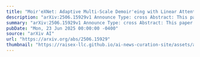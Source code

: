 ```yaml
---
title: "Moir'eXNet: Adaptive Multi-Scale Demoir'eing with Linear Attention Test-Time Training and Truncated Flow Matching Prior"
description: "arXiv:2506.15929v1 Announce Type: cross Abstract: This paper introduces a novel framework for image and video demoir'eing by integrating Maximum A Posteriori (MAP) estimation with advanced deep learning techniques. Demoir'eing addresses inherently nonlinear degradation processes, which pose significant challenges for existing methods. Traditional supervised learning approaches either fail to remove moir'e patterns completely or produce overly smooth results. This stems from constrained model capacity and scarce training data, which inadequately represent the clean image distribution and hinder accurate reconstruction of ground-truth images. While generative models excel in image restoration for linear degradations, they struggle with nonlinear cases such as demoir'eing and often introduce artifacts. To address these limitations, we propose a hybrid MAP-based framework that integrates two complementary components. The first is a supervised learning model enhanced with efficient linear attention Test-Time Training (TTT) modules, which directly learn nonlinear mappings for RAW-to-sRGB demoir'eing. The second is a Truncated Flow Matching Prior (TFMP) that further refines the outputs by aligning them with the clean image distribution, effectively restoring high-frequency details and suppressing artifacts. These two components combine the computational efficiency of linear attention with the refinement abilities of generative models, resulting in improved restoration performance."
summary: "arXiv:2506.15929v1 Announce Type: cross Abstract: This paper introduces a novel framework for image and video demoir'eing by integrating Maximum A Posteriori (MAP) estimation with advanced deep learning techniques. Demoir'eing addresses inherently nonlinear degradation processes, which pose significant challenges for existing methods. Traditional supervised learning approaches either fail to remove moir'e patterns completely or produce overly smooth results. This stems from constrained model capacity and scarce training data, which inadequately represent the clean image distribution and hinder accurate reconstruction of ground-truth images. While generative models excel in image restoration for linear degradations, they struggle with nonlinear cases such as demoir'eing and often introduce artifacts. To address these limitations, we propose a hybrid MAP-based framework that integrates two complementary components. The first is a supervised learning model enhanced with efficient linear attention Test-Time Training (TTT) modules, which directly learn nonlinear mappings for RAW-to-sRGB demoir'eing. The second is a Truncated Flow Matching Prior (TFMP) that further refines the outputs by aligning them with the clean image distribution, effectively restoring high-frequency details and suppressing artifacts. These two components combine the computational efficiency of linear attention with the refinement abilities of generative models, resulting in improved restoration performance."
pubDate: "Mon, 23 Jun 2025 00:00:00 -0400"
source: "arXiv AI"
url: "https://arxiv.org/abs/2506.15929"
thumbnail: "https://raisex-llc.github.io/ai-news-curation-site/assets/arxiv.png"
---
```


